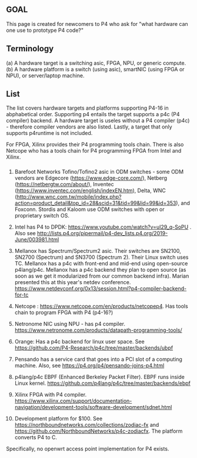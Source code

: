 ## GOAL
This page is created for newcomers to P4 who ask for "what hardware can one use to prototype P4 code?"

## Terminology 

(a) A hardware target is a switching asic, FPGA, NPU, or generic compute.  
(b) A hardware platform is a switch (using asic), smartNIC (using FPGA or NPU), or server/laptop machine. 

## List
The list covers hardware targets and platforms supporting P4-16 in abphabetical order.  Supporting p4 entails the target supports a p4c (P4 compiler) backend.  A hardware target is useles without a P4 compiler (p4c) - therefore compiler vendors are also listed.  Lastly, a target that only supports p4runtime is not included.

For FPGA, Xilinx provides their P4 programming tools chain.  There is also Netcope who has a tools chain for P4 programming FPGA from Intel and Xilinx.

###
1. Barefoot Networks Tofino/Tofino2 asic in ODM switches - some ODM vendors are Edgecore (https://www.edge-core.com/), Netberg (https://netbergtw.com/about/), Inventec (https://www.inventec.com/english/indexEN.htm), Delta, WNC (http://www.wnc.com.tw/mobile/index.php?action=product_detail&top_id=28&scid=31&tid=99&lid=99&id=353), and Foxconn.  Stordis and Kaloom use ODM switches with open or proprietary switch OS. 

2. Intel has P4 to DPDK: https://www.youtube.com/watch?v=uI29_q-SoPU .  Also see http://lists.p4.org/pipermail/p4-dev_lists.p4.org/2019-June/003981.html

3. Mellanox has Spectrum/Spectrum2 asic. Their switches are SN2100, SN2700 (Spectrum) and SN3700 (Spectrum 2).  Their Linux switch uses TC.  Mellanox has a p4c with front-end and mid-end using open-source p4lang/p4c.  Mellanox has a p4c backend they plan to open source (as soon as we get it modularized from our common backend infra). Marian presented this at this year's netdev conference. https://www.netdevconf.org/0x13/session.html?p4-compiler-backend-for-tc

4. Netcope : https://www.netcope.com/en/products/netcopep4.  Has tools chain to program FPGA with P4 (p4-16?)

5. Netronome NIC using NPU - has p4 compiler.  https://www.netronome.com/products/datapath-programming-tools/

6. Orange: Has a p4c backend for linux user space.  See https://github.com/P4-Research/p4c/tree/master/backends/ubpf

7. Pensando has a service card that goes into a PCI slot of a computing machine.  Also, see https://p4.org/p4/pensando-joins-p4.html

8. p4lang/p4c EBPF (Enhanced Berkeley Packet Filter).  EBPF runs inside Linux kernel.  https://github.com/p4lang/p4c/tree/master/backends/ebpf

9. Xilinx FPGA with P4 compiler.  https://www.xilinx.com/support/documentation-navigation/development-tools/software-development/sdnet.html

10. Development platform for $100.  See  https://northboundnetworks.com/collections/zodiac-fx and https://github.com/NorthboundNetworks/p4c-zodiacfx.  The platform converts P4 to C.

Specifically, no openwrt access point implementation for P4 exists.
 
